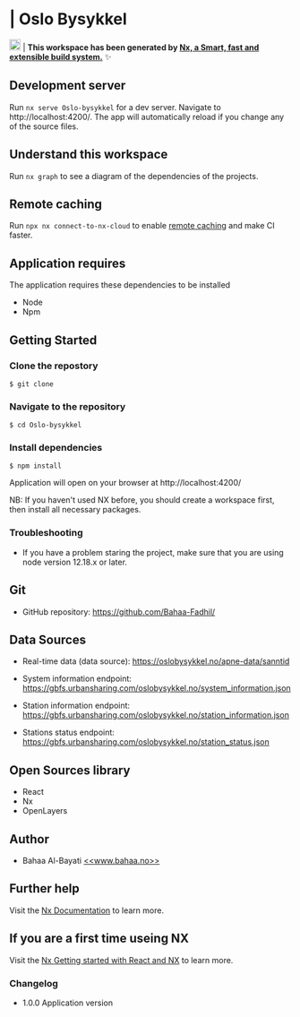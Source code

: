 # | Oslo Bysykkel

<a alt="Nx logo" href="https://nx.dev" target="_blank" rel="noreferrer"><img src="https://raw.githubusercontent.com/nrwl/nx/master/images/nx-logo.png" width="20"></a> |
**This workspace has been generated by [Nx, a Smart, fast and extensible build system.](https://nx.dev)** ✨

## Development server

Run `nx serve Oslo-bysykkel` for a dev server. Navigate to http://localhost:4200/. The app will automatically reload if you change any of the source files.

## Understand this workspace

Run `nx graph` to see a diagram of the dependencies of the projects.

## Remote caching

Run `npx nx connect-to-nx-cloud` to enable [remote caching](https://nx.app) and make CI faster.

## Application requires

The application requires these dependencies to be installed

- Node
- Npm

## Getting Started

### Clone the repostory

```
$ git clone
```

### Navigate to the repository

```
$ cd Oslo-bysykkel
```

### Install dependencies

```
$ npm install
```

Application will open on your browser at http://localhost:4200/

NB: If you haven't used NX before, you should create a workspace first, then install all necessary packages.

### Troubleshooting

- If you have a problem staring the project, make sure that you are using node version 12.18.x or later.

## Git

- GitHub repository: https://github.com/Bahaa-Fadhil/

## Data Sources

- Real-time data (data source): https://oslobysykkel.no/apne-data/sanntid

- System information endpoint: https://gbfs.urbansharing.com/oslobysykkel.no/system_information.json

- Station information endpoint: https://gbfs.urbansharing.com/oslobysykkel.no/station_information.json

- Stations status endpoint: https://gbfs.urbansharing.com/oslobysykkel.no/station_status.json

## Open Sources library

- React
- Nx
- OpenLayers

## Author

- Bahaa Al-Bayati
  <a alt="www.bahaa.no" href="www.bahaa.no" target="_blank" rel="noreferrer"><<www.bahaa.no>></a>

## Further help

Visit the [Nx Documentation](https://nx.dev) to learn more.

## If you are a first time useing NX

Visit the [Nx Getting started with React and NX](https://nx.dev/tutorials/react-standalone-tutorial) to learn more.

### Changelog

- 1.0.0 Application version
